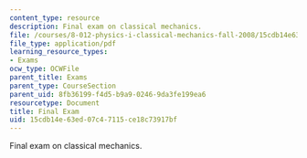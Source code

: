 ```yaml
---
content_type: resource
description: Final exam on classical mechanics.
file: /courses/8-012-physics-i-classical-mechanics-fall-2008/15cdb14e63ed07c47115ce18c73917bf_final.pdf
file_type: application/pdf
learning_resource_types:
- Exams
ocw_type: OCWFile
parent_title: Exams
parent_type: CourseSection
parent_uid: 8fb36199-f4d5-b9a9-0246-9da3fe199ea6
resourcetype: Document
title: Final Exam
uid: 15cdb14e-63ed-07c4-7115-ce18c73917bf
---
```

Final exam on classical mechanics.